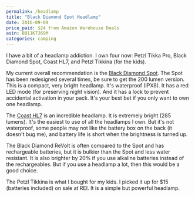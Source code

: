 ```yaml
---
permalink: /headlamp
title: "Black Diamond Spot Headlamp"
date: 2016-09-09
price_paid: $24 from Amazon Warehouse Deals
asin: B011K7J69M
categories: camping
---
```


I have a bit of a headlamp addiction. I own four now: Petzl Tikka Pro, Black
Diamond Spot, Coast HL7, and Petzl Tikkina (for the kids).

My current overall recommendation is the [Black Diamond Spot](http://amzn.to/2ccDPE8). 
The Spot has been redesigned several times, be sure to get the 200 lumen
version. This is a compact, very bright headlamp. It's waterproof (IPX8). It
has a red LED mode (for preserving night vision). And it has a lock to prevent
accidental activation in your pack. It's your best bet if you only want to own
one headlamp.

The [Coast HL7](http://amzn.to/2cloSgG) is an incredible headlamp. It is
extremely bright (285 lumens).  It's the easiest to use of all the headlamps I
own. But it's not waterproof, some people may not like the battery box on the
back (it doesn't bug me), and battery life is short when the brightness is
turned up.

The Black Diamond ReVolt is often compared to the Spot and has rechargeable
batteries, but it is bulkier than the Spot and less water resistant. It is also
brighter by 20% if you use alkaline batteries instead of the rechargeables. But
if you use a headlamp a lot, then this would be a good choice.

The Petzl Tikkina is what I bought for my kids. I picked it up for $15
(batteries included) on sale at REI. It is a simple but powerful headlamp.
